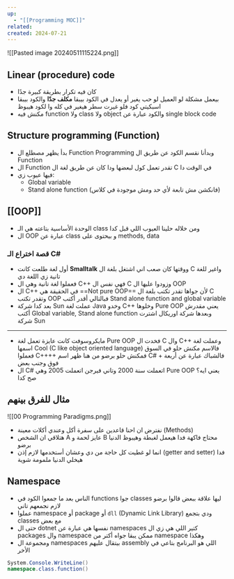 ```yaml
---
up:
  - "[[Programming MOC]]"
related: 
created: 2024-07-21
---
```


![[Pasted image 20240511115224.png]]
## Linear (procedure) code
- كان فيه تكرار بطريقة كبيرة جدًا
- بيعمل مشكلة لو العميل لو حب يغير أو يعدل في الكود بيبقا **مكلف جدًا** 
  والكود بيبقا اسبكيتي كود فلو غيرت سطر هيغير في كله وا لكود هيبوظ
- مكنش فيه function ولا class ولا object والكود عبارة عن single block code
## Structure programming (Function)
- بدأ يظهر مصطلع ال Function Programming وبدأنا نقسم الكود عن طريق ال Function
- ال Function تقدر تعمل كول لبعضها ودا كان عن طريق لغة ال C في الوقت دا
- فيها عيوب زي:
	- Global variable
	- Stand alone function (فانكشن مش تابعة لأي حد ومش موجودة في كلاس)
## [[OOP]]
- الوحدة الأساسية بتاعته هي الـ class ومن خلاله حلينا العيوب اللي قبل كدا 
- ال OOP عبارة عن class و بيحتوى على methods, data
### قصة اختراع الـ C#
- أول لغة طلعت كانت **Smalltalk** ووقتها كان صعب اني اشتغل بلغة ال C واغير للغة  تانية زي اللغة دي
- فعملوا لغة تانية وهي ال C++ فهي نفس ال C وزودوا عليها ال OOP
- ال C++ في الحقيقة هي ==Not pure OOP== 
  لأن جواها تقدر تكتب بلغة ال C وتقدر تكتب OOP 
  فبالتالي أقدر أكتب Stand alone function and global variable
- بعد كدا شركة Sun عملت لغة Java وخدو C++ وخلوها Pure OOP يعني مقدرش أكتب Global variable, Stand alone function وبعدها شركة اوريكال اشترت شركة Sun
---
- مايكروسوفت كانت عايزة تعمل لغة Pure OOP فخدت ال C وال C++ 
  وعملت لغة اسمها Cool (C like object oriented language) فالاسم مكنش حلو في السوق فعملوا C++++ فمكنش حلو برضو 
  من هنا ظهر اسم C# فالشباك عبارة عن أربعة + فوق وجنب بعض
- ال C# اتعملت سنة 2000 وتاني فيرجن اتعملت 2005 وهي Pure OOP يعني ايه؟ صح كدا

## مثال للفرق بينهم
![[00 Programming Paradigms.png]]
- نفترض ان احنا قاعدين على سفرة أكل وعندي أكلات معينة (Methods)
- هتلاقي ان الشخص A عايز لحمة و B محتاج فاكهة فدا هيعمل لغبطة وهيبوظ الدنيا برضو
- انما لو غطيت كل حاجة من دي وعشان أستخدمها لازم إذن (getter and setter) فدا هيخلي الدنيا ملمومة شوية
## Namespace
- الناس بعد ما جمعوا الكود في functions جوا classes ليها علاقة ببعض قالوا برضو لازم نجمعهم تاني
- عملوا namespace أو package أو `dll` (Dynamic Link Library) ودي بتجمع classes مع بعض 
- حتى ال dotnet نفسها هي عبارة عن namespaces كتير اللي هي زي ال packages 
  وال namespace ممكن يبقا جواه أكتر من namespace وهكذا
- ومجموعة ال namespaces بيتقال عليهم assembly اللي هو البرنامج بتاعي في الأخر

```cs
System.Console.WriteLine()
namespace.class.function()
```